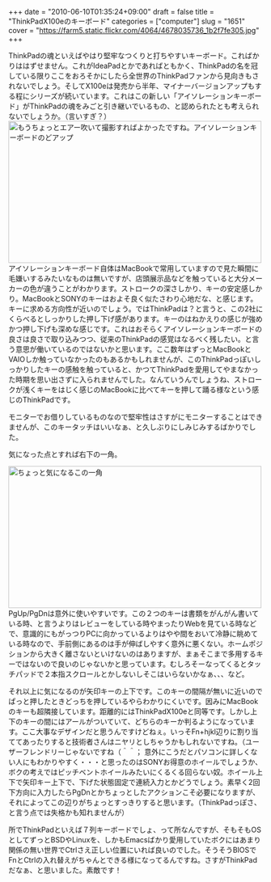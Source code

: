 +++
date = "2010-06-10T01:35:24+09:00"
draft = false
title = "ThinkPadX100eのキーボード"
categories = ["computer"]
slug = "1651"
cover = "https://farm5.static.flickr.com/4064/4678035736_1b2f7fe305.jpg"
+++

ThinkPadの魂といえばやはり堅牢なつくりと打ちやすいキーボード。こればかりははずせません。これがIdeaPadとかであればともかく、ThinkPadの名を冠している限りここをおろそかにしたら全世界のThinkPadファンから見向きもされないでしょう。そしてX100eは発売から半年、マイナーバージョンアップもする程にシリーズが続いています。これはこの新しい「アイソレーションキーボード」がThinkPadの魂をみごと引き継いでいるもの、と認められたとも考えられないでしょうか。（言いすぎ？）
<a href="https://www.flickr.com/photos/keruru/4678035736/" title="アイソレーションキーボード by けるる, on Flickr"><img src="https://farm5.static.flickr.com/4064/4678035736_1b2f7fe305.jpg" width="500" height="281" alt="もうちょっとエアー吹いて撮影すればよかったですね。アイソレーションキーボードのどアップ" /></a>
アイソレーションキーボード自体はMacBookで常用していますので見た瞬間に毛嫌いするみたいなものは無いですが、店頭展示品などを触っていると大分メーカーの色が違うことがわかります。ストロークの深さしかり、キーの安定感しかり。MacBookとSONYのキーはおよそ良く似たさわり心地だな、と感じます。キーに求める方向性が近いのでしょう。ではThinkPadは？と言うと、この2社にくらべるとしっかりした押し下げ感があります。キーのはねかえりの感じが強めかつ押し下げも深めな感じです。これはおそらくアイソレーションキーボードの良さは良さで取り込みつつ、従来のThinkPadの感覚はなるべく残したい。と言う意思が働いているのではないかと思います。ここ数年はずっとMacBookとVAIOしか触っていなかったのもあるかもしれませんが、このThinkPadっぽいしっかりしたキーの感触を触っていると、かつてThinkPadを愛用してやまなかった時期を思い出さずに入られませんでした。なんていうんでしょうね、ストロークが浅くキーをはじく感じのMacBookに比べてキーを押して踊る様なという感じのThinkPadです。

モニターでお借りしているものなので堅牢性はさすがにモニターすることはできませんが、このキータッチはいいなぁ、と久しぶりにしみじみするばかりでした。

気になった点とすれば右下の一角。

<a href="https://www.flickr.com/photos/keruru/4685692584/" title="ちょっと気になるこの一角 by けるる, on Flickr"><img src="https://farm5.static.flickr.com/4039/4685692584_dd1da88aa0.jpg" width="500" height="281" alt="ちょっと気になるこの一角" /></a>
PgUp/PgDnは意外に使いやすいです。この２つのキーは書類をがんがん書いている時、と言うよりはレビューをしている時やまったりWebを見ている時などで、意識的にもがっつりPCに向かっているよりはやや間をおいて冷静に眺めている時なので、手前側にあるのは手が伸ばしやすく意外に悪くない。ホームポジションから大きく離さないといけないのはありますが、まぁそこまで多用するキーではないので良いのじゃないかと思っています。むしろそーなってくるとタッチパッドで２本指スクロールとかしないしそこはいらないかなぁ、、、など。

それ以上に気になるのが矢印キーの上下です。このキーの間隔が無いに近いのでぱっと押したときどっちを押しているやらわかりにくいです。因みにMacBookのキーも超隣接しています。距離的にはThinkPadX100eと同等です。しかし上下のキーの間にはアールがついていて、どちらのキーか判るようになっています。ここ大事なデザインだと思うんですけどねぇ。いっそFn+hjkl辺りに割り当ててあったりすると技術者さんはニヤリとしちゃうかもしれないですね。（ユーザーフレンドリーじゃないですね（＾＾；
意外にこうだとパソコンに詳しくない人にもわかりやすく・・・と思ったのはSONYお得意のホイールでしょうか、ボクの考えではピッチベントホイールみたいにくるくる回らない奴。ホイール上下で矢印キー上下で、下げた状態固定で連続入力とかどうでしょう。素早く2回下方向に入力したらPgDnとかちょっとしたアクションこそ必要になりますが、それによってこの辺りがちょっとすっきりすると思います。（ThinkPadっぽさ、と言う点では失格かも知れませんが）

所でThinkPadといえば７列キーボードでしょ、って所なんですが、そもそもOSとしてずっとBSDやLinuxを、しかもEmacsばかり愛用していたボクにはあまり関係の無い世界でCtrlさえ正しい位置にいれば良いのでした。そうそうBIOSでFnとCtrlの入れ替えがちゃんとできる様になってるんですね。さすがThinkPadだなぁ、と思いました。素敵です！
